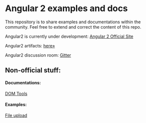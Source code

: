# Angular 2 examples and docs

This repository is to share examples and documentations within the community. Feel free to extend and correct the content of this repo.

Angular2 is currently under development: [Angular 2 Official Site](http://angular.io)

Angular2 artifacts: [here&raquo;](https://code.angularjs.org/)

Angular2 discussion room: [Gitter](https://gitter.im/angular/angular)

## Non-official stuff:

#### Documentations:

[DOM Tools](docs/DOMTools.md)

#### Examples:

[File upload](examples/file-upload/)